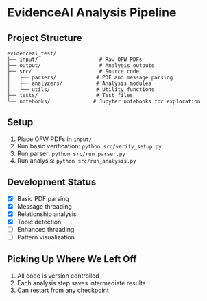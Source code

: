 # EvidenceAI Analysis Pipeline

## Project Structure
```
evidenceai_test/
├── input/                    # Raw OFW PDFs
├── output/                   # Analysis outputs
├── src/                      # Source code
│   ├── parsers/             # PDF and message parsing
│   ├── analyzers/           # Analysis modules
│   └── utils/               # Utility functions
├── tests/                   # Test files
└── notebooks/              # Jupyter notebooks for exploration
```

## Setup
1. Place OFW PDFs in `input/`
2. Run basic verification: `python src/verify_setup.py`
3. Run parser: `python src/run_parser.py`
4. Run analysis: `python src/run_analysis.py`

## Development Status
- [x] Basic PDF parsing
- [x] Message threading
- [x] Relationship analysis
- [x] Topic detection
- [ ] Enhanced threading
- [ ] Pattern visualization

## Picking Up Where We Left Off
1. All code is version controlled
2. Each analysis step saves intermediate results
3. Can restart from any checkpoint